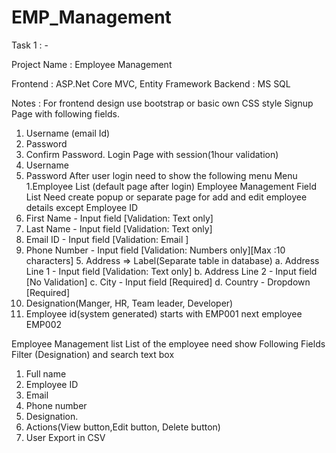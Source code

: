 # EMP_Management

Task 1 : - 

Project Name : Employee Management 

Frontend : ASP.Net Core MVC, Entity Framework
Backend   : MS SQL

Notes : For frontend design use bootstrap or basic own CSS style 
Signup Page with following fields.
1. Username (email Id)
2. Password
3. Confirm Password. 
Login Page with session(1hour validation) 
1. Username 
2. Password 
After user login need to show the following menu 
Menu 
1.Employee List (default page after login) 
Employee Management 
Field List 
Need create popup or separate page for add and edit employee details except Employee ID 
1. First Name - Input field [Validation: Text only] 
2. Last Name - Input field [Validation: Text only] 
3. Email ID - Input field [Validation: Email ] 
4. Phone Number - Input field [Validation: Numbers only][Max :10 characters] 5. Address => Label(Separate table in database) 
a. Address Line 1 - Input field [Validation: Text only] 
b. Address Line 2 - Input field [No Validation] 
c. City - Input field [Required] 
d. Country - Dropdown [Required] 
6. Designation(Manger, HR, Team leader, Developer) 
7. Employee id(system generated) starts with EMP001 next employee EMP002 


 
Employee Management list 
List of the employee need show Following Fields 
Filter (Designation) and search text box 
1. Full name 
2. Employee ID 
3. Email 
4. Phone number 
5. Designation. 
6. Actions(View button,Edit button, Delete button) 
7. User Export in CSV 


